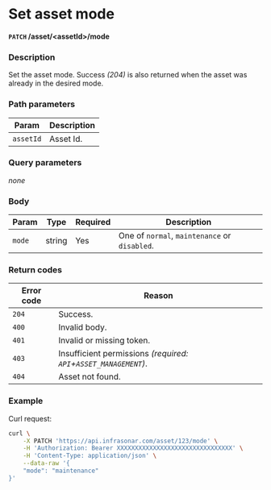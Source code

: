 # Set asset mode
**`PATCH` /asset/<assetId\>/mode**

### Description
Set the asset mode. Success _(204)_ is also returned when the asset was already in the desired mode.

### Path parameters
Param               | Description
--------------------|-------------
`assetId`           | Asset Id.

### Query parameters
_none_

### Body
Param       | Type      | Required  | Description
------------|-----------|-----------|-------------
`mode`      | string    | Yes       | One of `normal`, `maintenance` or `disabled`.

### Return codes
Error code  | Reason
------------|--------
`204`       | Success.
`400`       | Invalid body.
`401`       | Invalid or missing token.
`403`       | Insufficient permissions _(required: `API`+`ASSET_MANAGEMENT`)_.
`404`       | Asset not found.

### Example
Curl request:
```bash
curl \
    -X PATCH 'https://api.infrasonar.com/asset/123/mode' \
    -H 'Authorization: Bearer XXXXXXXXXXXXXXXXXXXXXXXXXXXXXXXX' \
    -H 'Content-Type: application/json' \
    --data-raw '{
    "mode": "maintenance"
}'
```
